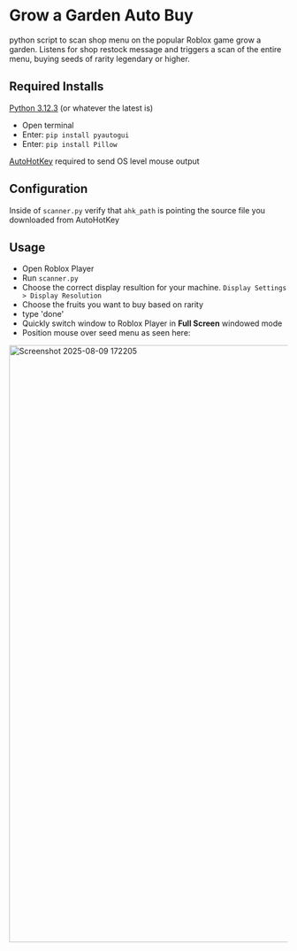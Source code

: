 # Grow a Garden Auto Buy

python script to scan shop menu on the popular Roblox game grow a garden. Listens for shop restock message and triggers a scan of the entire menu, buying seeds of rarity legendary or higher.

## Required Installs

 [Python 3.12.3](https://www.python.org/downloads/release/python-3123/) (or whatever the latest is)
 * Open terminal
 * Enter: `pip install pyautogui`
 * Enter: `pip install Pillow`

[AutoHotKey](https://www.autohotkey.com/download/) required to send OS level mouse output 

## Configuration
Inside of `scanner.py` verify that `ahk_path` is pointing the source file you downloaded from AutoHotKey

## Usage

* Open Roblox Player
* Run `scanner.py`
* Choose the correct display resultion for your machine. `Display Settings > Display Resolution`
* Choose the fruits you want to buy based on rarity
* type 'done'
* Quickly switch window to Roblox Player in **Full Screen** windowed mode
* Position mouse over seed menu as seen here:


<img width="1919" height="1079" alt="Screenshot 2025-08-09 172205" src="https://github.com/user-attachments/assets/debcf91a-dd04-4300-a228-c450e4de7c07" />
